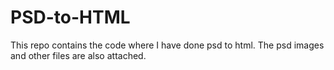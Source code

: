 # PSD-to-HTML
This repo contains the code where I have done psd to html. 
The psd images and other files are also attached. 

